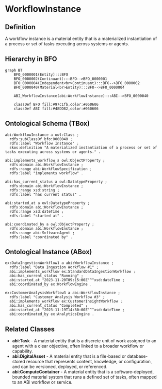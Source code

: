 # WorkflowInstance

## Definition
A workflow instance is a material entity that is a materialized instantiation of a process or set of tasks executing across systems or agents.

## Hierarchy in BFO
```mermaid
graph BT
    BFO_0000001(Entity):::BFO
    BFO_0000002(Continuant):::BFO-->BFO_0000001
    BFO_0000004(Independent<br>Continuant):::BFO-->BFO_0000002
    BFO_0000040(Material<br>Entity):::BFO-->BFO_0000004
    
    ABI_WorkflowInstance(abi:WorkflowInstance):::ABI-->BFO_0000040
    
    classDef BFO fill:#97c1fb,color:#060606
    classDef ABI fill:#48DD82,color:#060606
```

## Ontological Schema (TBox)
```turtle
abi:WorkflowInstance a owl:Class ;
  rdfs:subClassOf bfo:0000040 ;
  rdfs:label "Workflow Instance" ;
  skos:definition "A materialized instantiation of a process or set of tasks executing across systems or agents." .

abi:implements_workflow a owl:ObjectProperty ;
  rdfs:domain abi:WorkflowInstance ;
  rdfs:range abi:WorkflowSpecification ;
  rdfs:label "implements workflow" .

abi:has_current_status a owl:DatatypeProperty ;
  rdfs:domain abi:WorkflowInstance ;
  rdfs:range xsd:string ;
  rdfs:label "has current status" .

abi:started_at a owl:DatatypeProperty ;
  rdfs:domain abi:WorkflowInstance ;
  rdfs:range xsd:dateTime ;
  rdfs:label "started at" .

abi:coordinated_by a owl:ObjectProperty ;
  rdfs:domain abi:WorkflowInstance ;
  rdfs:range abi:SoftwareAgent ;
  rdfs:label "coordinated by" .
```

## Ontological Instance (ABox)
```turtle
ex:DataIngestionWorkflow1 a abi:WorkflowInstance ;
  rdfs:label "Data Ingestion Workflow #1" ;
  abi:implements_workflow ex:StandardDataIngestionWorkflow ;
  abi:has_current_status "Running" ;
  abi:started_at "2023-11-20T09:15:00Z"^^xsd:dateTime ;
  abi:coordinated_by ex:WorkflowEngine .

ex:CustomerAnalysisWorkflow3 a abi:WorkflowInstance ;
  rdfs:label "Customer Analysis Workflow #3" ;
  abi:implements_workflow ex:CustomerInsightWorkflow ;
  abi:has_current_status "Completed" ;
  abi:started_at "2023-11-19T14:30:00Z"^^xsd:dateTime ;
  abi:coordinated_by ex:AnalyticsEngine .
```

## Related Classes
- **abi:Task** - A material entity that is a discrete unit of work assigned to an agent with a clear objective, often linked to a broader workflow or capability.
- **abi:DigitalAsset** - A material entity that is a file-based or database-stored resource that represents content, knowledge, or configuration, and can be versioned, deployed, or referenced.
- **abi:ComputeContainer** - A material entity that is a software-deployed, bounded material system that runs a defined set of tasks, often mapped to an ABI workflow or service. 
